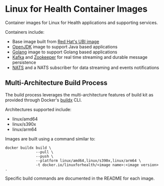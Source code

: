 # Linux for Health Container Images
Container images for Linux for Health applications and supporting services.

Containers include:

- Base image built from [Red Hat's UBI image](https://developers.redhat.com/products/rhel/ubi/)
- [OpenJDK](https://openjdk.java.net/) image to support Java based applications
- [Golang](https://golang.org/) image to support Golang based applications
- [Kafka](https://kafka.apache.org/) and [Zookeeper](https://zookeeper.apache.org/) for real time streaming and durable message persistence
- [NATS](https://docs.nats.io/nats-streaming-concepts/intro) and a NATS subscriber for data streaming and events notifications
 
## Multi-Architecture Build Process
The build process leverages the multi-architecture features of build kit as provided through Docker's [buildx](https://docs.docker.com/buildx/working-with-buildx/) CLI.

Architectures supported include:
- linux/amd64
- linux/s390x
- linux/arm64

Images are built using a command similar to:

```
docker buildx build \
              --pull \
              --push \
              --platform linux/amd64,linux/s390x,linux/arm64 \
              -t docker.io/linuxforhealth/<image name>:<image version> .
```

Specific build commands are documented in the README for each image.
